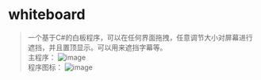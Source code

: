 # whiteboard
> 一个基于C#的白板程序，可以在任何界面拖拽，任意调节大小对屏幕进行遮挡，并且置顶显示。可以用来遮挡字幕等。<br/>
> 主程序：
![image](https://user-images.githubusercontent.com/6647857/49682925-7ca73880-faf7-11e8-880f-3a325595586d.png)<br/>
> 程序图标：
![image](https://user-images.githubusercontent.com/6647857/49682927-8fba0880-faf7-11e8-9eca-2fcdfbeac19b.png)

